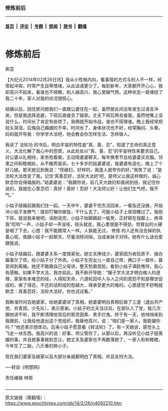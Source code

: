 ### 修炼前后

---

#### [首页](../../../..?n4092210) &nbsp;|&nbsp; [评论](../../../../../epoch-comment?n4092210) &nbsp;|&nbsp; [专题](../../../../../epoch-special?n4092210) &nbsp;|&nbsp; [禁闻](../../../../../epoch-news?n4092210) &nbsp;|&nbsp; [禁书](../../../../../books?n4092210) &nbsp;|&nbsp; [翻墙](https://github.com/gfw-breaker/nogfw/blob/master/README.md?n4092210)


<div class="column" id="artbody" itemprop="articleBody">
 <div class="whitebg">
  <div class="column">
   <div class="arttop mbottom20">
    <h1 class="title">
     修炼前后
    </h1>
    <div class="blue16 subtitle mtop10">
     紫芸
    </div>
   </div>
  </div>
  <!-- article content begin -->
  <p>
   【大纪元2014年02月26日讯】我从小性格内向，看事情的方式与别人不一样，经常起冲突，时常产生自卑情绪，从此话语更少了。每到新年，大家都开开心心，我却高兴不起来，看谁也不顺眼，别人越高兴，我心里越气愤。这种状态一直缠绕了我二十年，家人对我的状况很担心。
  </p>
  <p>
   结婚以后，因住房问题我们一直跟公婆住在一起，虽然彼此间没有发生过语言冲突，但是我选择逃避，下班后直接去了娘家。丈夫下班后再去接我，虽然他嘴上没说什么，时间长了肯定有些烦了。我俩就开始冷战，谁也不搭理谁。晚上我经常把枕头哭湿，后悔自己婚姻的不幸。时间长了，身体状况也不好，经常胸闷、头晕。妈妈就开导我：你学学大法吧，他会教会你怎样生活、怎样做人。
  </p>
  <p>
   我读了
   <ok href="https://www.epochtimes.com/gb/tag/%E6%B3%95%E8%BD%AE%E5%8A%9F.html">
    法轮功
   </ok>
   的书后，明白宇宙的特性是“真、善、忍”，知道了生命的真正意义，大法化解了我心中的怨恨，从此处处以“真、善、忍”的宇宙特性来要求自己。对公婆以礼相待，家务抢着做，主动陪婆婆聊天，每年换季节总给婆婆买衣服。邻里之间和睦相处，从不搬弄是非。七十多岁的姑婆婆说，我婆婆有造化，摊上了个好儿媳。那天她见到我说：“侄媳妇，好样的，我逢人就夸你的好。”我笑了说：“是法轮大法改变了我。记住‘真善忍好，法轮大法好’吧，是师父让我这样做的，诚心默念你会得福报的。”姑婆婆说：“我跟你说，前几天大媳妇和我闹别扭，我记住你说的，我就在心里念叨：真好！善好！忍好！大法师父好！让他们生气吧，我不气。”
  </p>
  <p>
   小姑子结婚前跟我们住一起。一天中午，婆婆干完农活回来，一看饭还没做，开始冲小姑子发脾气：提前叮嘱你做饭，干什么去了。可能小姑子上夜班睡过了。我刚下班，就说我来做吧。话刚说完，小姑子抬脚踢起一板凳，正好砸在我脚上，疼得我“哎哟”一声，小姑子却一声没吱，扭头就走。我心里很是不得劲，但冒出的火硬是咽了下去，心想：我不能跟常人一样。人孰能无过，
   <ok href="https://www.epochtimes.com/gb/tag/%E4%BF%AE%E7%82%BC.html">
    修炼
   </ok>
   的人还有没去掉的执着心呢。我跟小姑子一起聊天，尽量消除间隔，当成亲妹子对待，她有什么话也爱跟我说。
  </p>
  <p>
   小姑子结婚后，跟婆婆关系一度很紧张。她丈夫挣钱少，婆家因为收拾房子、操办婚事欠了债，给小姑子分了外债。小姑子生完女儿一直自己带，俩口子一直吵，甚至闹到离婚。她还不敢跟自己父母讲，整天愁眉苦脸。看到小姑子满脸憔悴，我心有感触，如果不学大法，我亦如此。我不断开导她：“嫂子学大法才明白做人的道理，家家有本难念的经，人得知天命，六道轮回中人与人之间的恩怨不知是哪世促成的，做了得还，不还的话积成的怨越大，得承受更大的难的。心里感觉不舒畅就默念：真善忍好，法轮大法好。你也试试看。”
  </p>
  <p>
   我瞅准时间去她婆家，给她婆婆讲了真相，她婆婆明白真相后做了三退（退出共产党、共青团、少先队），表示感谢。小姑子的丈夫当过兵，在部队入了党，我几次跟他讲不听，我不断清理他背后的邪灵因素、黑手烂鬼，终于有一天，他悄悄来到我跟前，让我给他退出这个党组织，我替他高兴，说：“咱们是一家人，我能骗你吗？”他还表示想炼功。后来小姑子愿意看《转法轮》了。有一天她说，感觉头上飞走一块东西。我高兴的说：好事，师父管你了。从那以后，再没听见小姑子提离婚的事，并且她事事做到忍让，她丈夫及婆家也不再数落她了，一家人和和睦睦，今年生了二胎，八斤重的胖小子。
  </p>
  <p>
   现在我们婆家及娘家以及大部分亲戚都明白了真相，并且支持大法。
  </p>
  <p>
   ──转自《明慧网》
  </p>
  <p>
   责任编辑  林雨
  </p>
  <!-- article content end -->
 </div>
</div>


---

原文链接（需翻墙）：https://www.epochtimes.com/gb/14/2/26/n4092210.htm